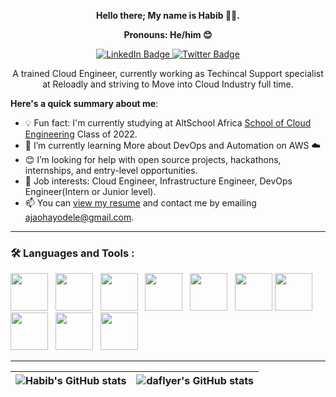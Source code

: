 <p align="center">  <strong> Hello there; My name is Habib 👋🏾.</strong> </p>

<p align="center"> <strong> Pronouns: He/him 😊 </strong> </p>

<div id="badges" align="center">
  <a target="_blank" href="https://www.linkedin.com/in/ajao-habib-ayodele/">
    <img src="https://img.shields.io/badge/LinkedIn-blue?style=for-the-badge&logo=linkedin&logoColor=white" alt="LinkedIn Badge"/>
  </a>
  </a>
  <a target="_blank" href="https://twitter.com/ayodaflyer">
    <img src="https://img.shields.io/badge/Twitter-blue?style=for-the-badge&logo=twitter&logoColor=white" alt="Twitter Badge"/>
  </a>
 </div>

<p align="center"> A trained Cloud Engineer, currently working as Techincal Support specialist at Reloadly and striving to Move into Cloud Industry full time. </p>

**Here's a quick summary about me**:

- 💡 Fun fact: I'm currently studying at AltSchool Africa [School of Cloud Engineering](https://altschoolafrica.com/schools/engineering) Class of 2022.
- 🌱 I’m currently learning More about DevOps and Automation on AWS :cloud:
- 😊 I’m looking for help with open source projects, hackathons, internships, and entry-level opportunities.
- 💼 Job interests: Cloud Engineer, Infrastructure Engineer, DevOps Engineer(Intern or Junior level).
- 📫 You can [view my resume](#) and contact me by emailing ajaohayodele@gmail.com.

---

### :hammer_and_wrench: Languages and Tools :
<div>
<img src="https://cdn.jsdelivr.net/gh/devicons/devicon/icons/linux/linux-original.svg" width="60" height="60"/>&nbsp;&nbsp;
<img src="https://cdn.jsdelivr.net/gh/devicons/devicon/icons/amazonwebservices/amazonwebservices-original-wordmark.svg" width="60" height="60"/>&nbsp;&nbsp;
<img src="https://cdn.jsdelivr.net/gh/devicons/devicon/icons/azure/azure-original-wordmark.svg" width="60" height="60"/>&nbsp;&nbsp;
<img src="https://cdn.jsdelivr.net/gh/devicons/devicon/icons/docker/docker-original-wordmark.svg" width="60" height="60"/>&nbsp;&nbsp;
<img src="https://cdn.jsdelivr.net/gh/devicons/devicon/icons/kubernetes/kubernetes-plain-wordmark.svg" width="60" height="60"/>&nbsp;&nbsp;
<img src="https://cdn.jsdelivr.net/gh/devicons/devicon/icons/jenkins/jenkins-original.svg" width="60" height="60"/>
<img src="https://cdn.jsdelivr.net/gh/devicons/devicon/icons/terraform/terraform-original-wordmark.svg" width="60" height="60"/>
<img src="https://cdn.jsdelivr.net/gh/devicons/devicon/icons/ansible/ansible-original-wordmark.svg" width="60" height="60"/>&nbsp;&nbsp;
<img src="https://cdn.jsdelivr.net/gh/devicons/devicon/icons/git/git-original-wordmark.svg" width="60" height="60"/>&nbsp;&nbsp;
<img src="https://cdn.jsdelivr.net/gh/devicons/devicon/icons/postgresql/postgresql-original-wordmark.svg" width="60" height="60"/>&nbsp;&nbsp;
</div>

---

| <img align="center" src="https://github-readme-stats.vercel.app/api?username=daflyer&show_icons=true&include_all_commits=true&hide_border=true" alt="Habib's GitHub stats" /> | <img align="center" src="https://github-readme-stats.vercel.app/api/top-langs/?username=daflyer&langs_count=8&layout=compact&hide_border=true" alt="daflyer's GitHub stats" /> |
| ------------- | ------------- |
